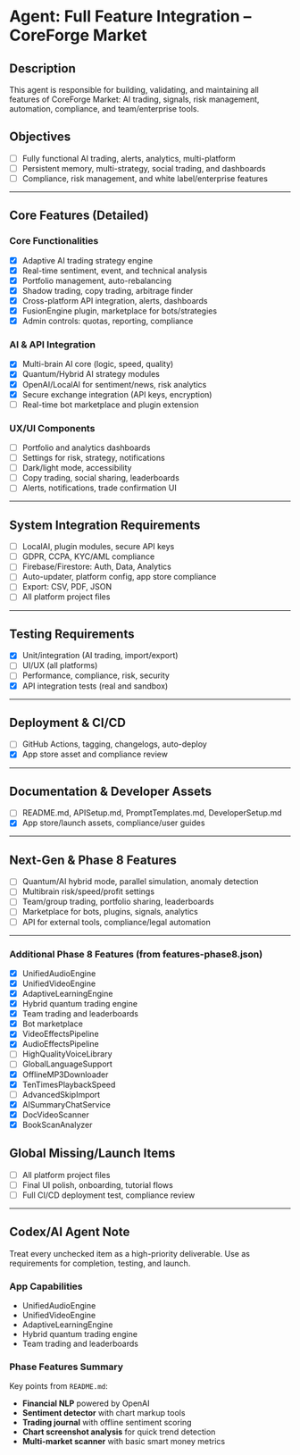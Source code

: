 # Agent: Full Feature Integration – CoreForge Market

## Description
This agent is responsible for building, validating, and maintaining all features of CoreForge Market: AI trading, signals, risk management, automation, compliance, and team/enterprise tools.

## Objectives
- [ ] Fully functional AI trading, alerts, analytics, multi-platform
- [ ] Persistent memory, multi-strategy, social trading, and dashboards
- [ ] Compliance, risk management, and white label/enterprise features

---

## Core Features (Detailed)

### Core Functionalities
- [x] Adaptive AI trading strategy engine
- [x] Real-time sentiment, event, and technical analysis
- [x] Portfolio management, auto-rebalancing
- [x] Shadow trading, copy trading, arbitrage finder
- [x] Cross-platform API integration, alerts, dashboards
- [x] FusionEngine plugin, marketplace for bots/strategies
- [x] Admin controls: quotas, reporting, compliance

### AI & API Integration
- [x] Multi-brain AI core (logic, speed, quality)
- [x] Quantum/Hybrid AI strategy modules
- [x] OpenAI/LocalAI for sentiment/news, risk analytics
- [x] Secure exchange integration (API keys, encryption)
- [ ] Real-time bot marketplace and plugin extension

### UX/UI Components
- [ ] Portfolio and analytics dashboards
- [ ] Settings for risk, strategy, notifications
- [ ] Dark/light mode, accessibility
- [ ] Copy trading, social sharing, leaderboards
- [ ] Alerts, notifications, trade confirmation UI

---

## System Integration Requirements
- [ ] LocalAI, plugin modules, secure API keys
- [ ] GDPR, CCPA, KYC/AML compliance
- [ ] Firebase/Firestore: Auth, Data, Analytics
- [ ] Auto-updater, platform config, app store compliance
- [ ] Export: CSV, PDF, JSON
- [ ] All platform project files

---

## Testing Requirements
- [x] Unit/integration (AI trading, import/export)
- [ ] UI/UX (all platforms)
- [ ] Performance, compliance, risk, security
- [x] API integration tests (real and sandbox)

---

## Deployment & CI/CD
- [ ] GitHub Actions, tagging, changelogs, auto-deploy
 - [x] App store asset and compliance review

---

## Documentation & Developer Assets
- [ ] README.md, APISetup.md, PromptTemplates.md, DeveloperSetup.md
 - [x] App store/launch assets, compliance/user guides

---

## Next-Gen & Phase 8 Features
- [ ] Quantum/AI hybrid mode, parallel simulation, anomaly detection
- [ ] Multibrain risk/speed/profit settings
- [ ] Team/group trading, portfolio sharing, leaderboards
- [ ] Marketplace for bots, plugins, signals, analytics
- [ ] API for external tools, compliance/legal automation

---


### Additional Phase 8 Features (from features-phase8.json)
- [x] UnifiedAudioEngine
- [x] UnifiedVideoEngine
- [x] AdaptiveLearningEngine
- [x] Hybrid quantum trading engine
- [x] Team trading and leaderboards
- [x] Bot marketplace
- [x] VideoEffectsPipeline
- [x] AudioEffectsPipeline
- [ ] HighQualityVoiceLibrary
- [ ] GlobalLanguageSupport
- [x] OfflineMP3Downloader
- [x] TenTimesPlaybackSpeed
- [ ] AdvancedSkipImport
- [x] AISummaryChatService
- [x] DocVideoScanner
- [x] BookScanAnalyzer
## Global Missing/Launch Items
- [ ] All platform project files
- [ ] Final UI polish, onboarding, tutorial flows
- [ ] Full CI/CD deployment test, compliance review

---

## Codex/AI Agent Note
Treat every unchecked item as a high-priority deliverable. Use as requirements for completion, testing, and launch.

### App Capabilities

- UnifiedAudioEngine
- UnifiedVideoEngine
- AdaptiveLearningEngine
- Hybrid quantum trading engine
- Team trading and leaderboards

### Phase Features Summary
Key points from `README.md`:
- **Financial NLP** powered by OpenAI
- **Sentiment detector** with chart markup tools
- **Trading journal** with offline sentiment scoring
- **Chart screenshot analysis** for quick trend detection
- **Multi-market scanner** with basic smart money metrics

